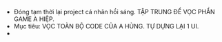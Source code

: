 - Đóng tạm thời lại project cá nhân hồi sáng. TẬP TRUNG ĐỂ VỌC PHẦN GAME A HIỆP. 
- Mục tiêu: VỌC TOÀN BỘ CODE CỦA A HÙNG. TỰ DỰNG LẠI 1 UI. 
- 